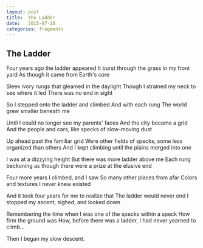 ```yaml
---
layout: post
title:  The Ladder
date:   2015-07-10
categories: fragments
---
```

## The Ladder

Four years ago the ladder appeared
It burst through the grass in my front yard
As though it came from Earth's core

Sleek ivory rungs that gleamed in the daylight
Though I strained my neck to see where it led
There was no end in sight

So I stepped onto the ladder and climbed
And with each rung 
The world grew smaller beneath me

Until I could no longer see my parents' faces
And the city became a grid
And the people and cars, like specks of slow-moving dust

Up ahead past the familiar grid
Were other fields of specks, some less organized than others
And I kept climbing until the plains merged into one

I was at a dizzying height
But there was more ladder above me
Each rung beckoning as though there were a prize at the elusive end

Four more years I climbed, and I saw
So many other places from afar
Colors and textures I never knew existed

And it took four years for me to realize that
The ladder would never end
I stopped my ascent, sighed, and looked down

Remembering the time when I was one of the specks within a speck
How firm the ground was
How, before there was a ladder, I had never yearned to climb...

Then I began my slow descent.